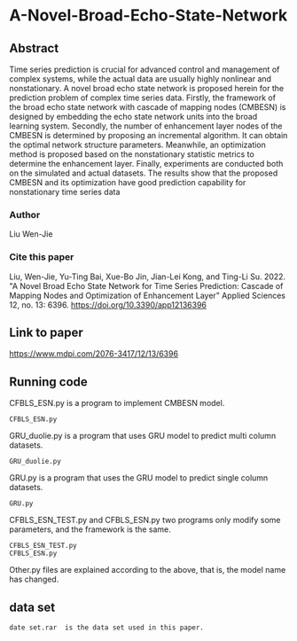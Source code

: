 # A-Novel-Broad-Echo-State-Network
## Abstract
Time series prediction is crucial for advanced control and management of complex systems, while the actual data are usually highly nonlinear and nonstationary. A novel broad echo state network is proposed herein for the prediction problem of complex time series data. Firstly, the framework of the broad echo state network with cascade of mapping nodes (CMBESN) is designed by embedding the echo state network units into the broad learning system. Secondly, the number of enhancement layer nodes of the CMBESN is determined by proposing an incremental algorithm. It can obtain the optimal network structure parameters. Meanwhile, an optimization method is proposed based on the nonstationary statistic metrics to determine the enhancement layer. Finally, experiments are conducted both on the simulated and actual datasets. The results show that the proposed CMBESN and its optimization have good prediction capability for nonstationary time series data
### Author
Liu Wen-Jie
### Cite this paper
Liu, Wen-Jie, Yu-Ting Bai, Xue-Bo Jin, Jian-Lei Kong, and Ting-Li Su. 2022. "A Novel Broad Echo State Network for Time Series Prediction: Cascade of Mapping Nodes and Optimization of Enhancement Layer" Applied Sciences 12, no. 13: 6396. https://doi.org/10.3390/app12136396
## Link to paper 
https://www.mdpi.com/2076-3417/12/13/6396
## Running code
CFBLS_ESN.py is a program to implement CMBESN model.  
```
CFBLS_ESN.py   
```
GRU_duolie.py is a program that uses GRU model to predict multi column datasets.  
```
GRU_duolie.py  
```
GRU.py is a program that uses the GRU model to predict single column datasets.  
```
GRU.py  
```
CFBLS_ESN_TEST.py and CFBLS_ESN.py two programs only modify some parameters, and the framework is the same.  
```
CFBLS_ESN_TEST.py  
CFBLS_ESN.py  
```
Other.py files are explained according to the above, that is, the model name has changed.  
## data set
```
date set.rar  is the data set used in this paper.  
```
